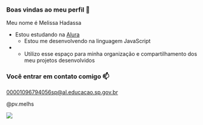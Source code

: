 ### Boas vindas ao meu perfil 💙

 Meu nome é Melissa Hadassa

 - Estou estudando na [Alura](https://www.alura.com.br)
    - Estou me desenvolvendo na linguagem JavaScript
 -  - Utilizo esse espaço para minha organização e compartilhamento dos meu projetos desenvolvidos

   ### Você entrar em contato comigo 📫

00001096794056sp@al.educacao.sp.gov.br

@pv.melhs

![](https://media1.tenor.com/m/opEBWw0uddoAAAAC/umm.gif)

